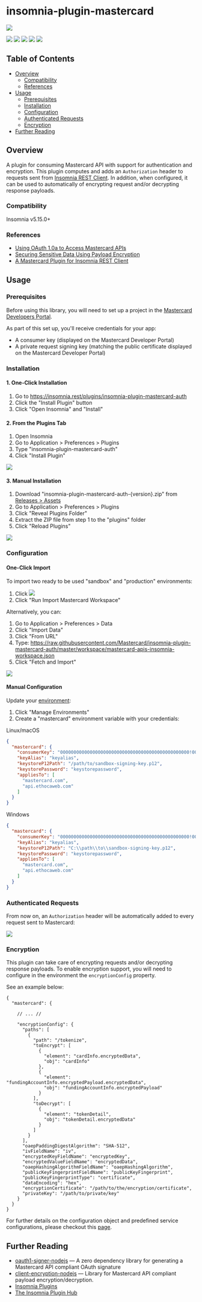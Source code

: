 # insomnia-plugin-mastercard 
[![](https://developer.mastercard.com/_/_/src/global/assets/svg/mcdev-logo-dark.svg)](https://developer.mastercard.com/)

[![](https://sonarcloud.io/api/project_badges/measure?project=Mastercard_insomnia-plugin-mastercard&metric=alert_status)](https://sonarcloud.io/dashboard?id=Mastercard_insomnia-plugin-mastercard)
[![](https://github.com/Mastercard/insomnia-plugin-mastercard/workflows/broken%20links%3F/badge.svg)](https://github.com/Mastercard/insomnia-plugin-mastercard-auth/actions?query=workflow%3A%22broken+links%3F%22)
[![](https://img.shields.io/npm/v/insomnia-plugin-mastercard.svg)](https://www.npmjs.com/package/insomnia-plugin-mastercard-auth)
[![](https://img.shields.io/badge/license-Apache%202.0-yellow.svg)](https://github.com/Mastercard/insomnia-plugin-mastercard-auth/blob/master/LICENSE)
[![](https://img.shields.io/badge/insomnia-install%20workspace-purple.svg?color=6a57d5)](https://insomnia.rest/run/?label=Import%20Mastercard%20Workspace&uri=https://raw.githubusercontent.com/Mastercard/insomnia-plugin-mastercard-auth/master/workspace/mastercard-apis-insomnia-workspace.json)

## Table of Contents
- [Overview](#overview)
  * [Compatibility](#compatibility)
  * [References](#references)
- [Usage](#usage)
  * [Prerequisites](#prerequisites)
  * [Installation](#installation)
  * [Configuration](#configuration)
  * [Authenticated Requests](#authenticated-requests)
  * [Encryption](#encryption)
- [Further Reading](#further-reading)

## Overview <a name="overview"></a>
A plugin for consuming Mastercard API with support for authentication and encryption. This plugin computes and adds an `Authorization` header to requests sent from [Insomnia REST Client](https://insomnia.rest/). In addition, when configured, it can be used to automatically of encrypting request and/or decrypting response payloads.

### Compatibility <a name="compatibility"></a>
Insomnia v5.15.0+

### References <a name="references"></a>
* [Using OAuth 1.0a to Access Mastercard APIs](https://developer.mastercard.com/platform/documentation/security-and-authentication/using-oauth-1a-to-access-mastercard-apis/)
* [Securing Sensitive Data Using Payload Encryption](https://developer.mastercard.com/platform/documentation/security-and-authentication/securing-sensitive-data-using-payload-encryption/)
* [A Mastercard Plugin for Insomnia REST Client](https://developer.mastercard.com/blog/a-mastercard-plugin-for-insomnia-rest-client)

## Usage <a name="usage"></a>

### Prerequisites <a name="prerequisites"></a>
Before using this library, you will need to set up a project in the [Mastercard Developers Portal](https://developer.mastercard.com). 

As part of this set up, you'll receive credentials for your app:
* A consumer key (displayed on the Mastercard Developer Portal)
* A private request signing key (matching the public certificate displayed on the Mastercard Developer Portal)

### Installation <a name="installation"></a>

#### 1. One-Click Installation
1. Go to https://insomnia.rest/plugins/insomnia-plugin-mastercard-auth
2. Click the "Install Plugin" button
3. Click "Open Insomnia" and "Install"

#### 2. From the Plugins Tab
1. Open Insomnia
2. Go to Application > Preferences > Plugins
3. Type "insomnia-plugin-mastercard-auth"
4. Click "Install Plugin"

![](https://user-images.githubusercontent.com/3964455/67882592-66a0cd00-fb3a-11e9-9e57-15736b605396.gif)

#### 3. Manual Installation
1. Download "insomnia-plugin-mastercard-auth-{version}.zip" from [Releases > Assets](https://github.com/Mastercard/insomnia-plugin-mastercard-auth/releases)
2. Go to Application > Preferences > Plugins
3. Click "Reveal Plugins Folder"
4. Extract the ZIP file from step 1 to the "plugins" folder
5. Click "Reload Plugins"

![](https://user-images.githubusercontent.com/3964455/67882595-66a0cd00-fb3a-11e9-8909-f2188f9a94da.gif)

### Configuration <a name="configuration"></a>

#### One-Click Import
To import two ready to be used "sandbox" and "production" environments:
1. Click [![](https://img.shields.io/badge/insomnia-install%20workspace-purple.svg?color=6a57d5)](https://insomnia.rest/run/?label=Import%20Mastercard%20Workspace&uri=https://raw.githubusercontent.com/Mastercard/insomnia-plugin-mastercard-auth/master/workspace/mastercard-apis-insomnia-workspace.json)
2. Click "Run Import Mastercard Workspace"

Alternatively, you can:
1. Go to Application > Preferences > Data
2. Click "Import Data"
3. Click "From URL"
4. Type: https://raw.githubusercontent.com/Mastercard/insomnia-plugin-mastercard-auth/master/workspace/mastercard-apis-insomnia-workspace.json
5. Click "Fetch and Import"

![](https://user-images.githubusercontent.com/3964455/68041294-2d966300-fcc8-11e9-887a-cfadf183c4c1.gif)

#### Manual Configuration
Update your [environment](https://support.insomnia.rest/article/18-environment-variables):
1. Click "Manage Environments"
2. Create a "mastercard" environment variable with your credentials:

Linux/macOS
```json
{
  "mastercard": {
    "consumerKey": "000000000000000000000000000000000000000000000000!000000000000000000000000000000000000000000000000",
    "keyAlias": "keyalias",
    "keystoreP12Path": "/path/to/sandbox-signing-key.p12",
    "keystorePassword": "keystorepassword",
    "appliesTo": [
      "mastercard.com",
      "api.ethocaweb.com"
    ]
  }
}
```
Windows
```json
{
  "mastercard": {
    "consumerKey": "000000000000000000000000000000000000000000000000!000000000000000000000000000000000000000000000000",
    "keyAlias": "keyalias",
    "keystoreP12Path": "C:\\path\\to\\sandbox-signing-key.p12",
    "keystorePassword": "keystorepassword",
    "appliesTo": [
      "mastercard.com",
      "api.ethocaweb.com"
    ]
  }
}
```

### Authenticated Requests <a name="authenticated-requests"></a>
From now on, an `Authorization` header will be automatically added to every request sent to Mastercard:

![](https://user-images.githubusercontent.com/3964455/68042376-a72f5080-fcca-11e9-85d9-d60cdd2da920.gif)

### Encryption <a name="encryption"></a>
This plugin can take care of encrypting requests and/or decrypting response payloads. To enable encryption support, 
you will need to configure in the environment the `encryptionConfig` property. 

See an example below:
```jsonc
{
  "mastercard": {
    
    // ... // 
    
    "encryptionConfig": {
      "paths": [
        {
          "path": "/tokenize",
          "toEncrypt": [
            {
              "element": "cardInfo.encryptedData",
              "obj": "cardInfo"
            },
            {
              "element": "fundingAccountInfo.encryptedPayload.encryptedData",
              "obj": "fundingAccountInfo.encryptedPayload"
            }
          ],
          "toDecrypt": [
            {
              "element": "tokenDetail",
              "obj": "tokenDetail.encryptedData"
            }
          ]
        }
      ],
      "oaepPaddingDigestAlgorithm": "SHA-512",
      "ivFieldName": "iv",
      "encryptedKeyFieldName": "encryptedKey",
      "encryptedValueFieldName": "encryptedData",
      "oaepHashingAlgorithmFieldName": "oaepHashingAlgorithm",
      "publicKeyFingerprintFieldName": "publicKeyFingerprint",
      "publicKeyFingerprintType": "certificate",
      "dataEncoding": "hex",
      "encryptionCertificate": "/path/to/the/encryption/certificate",
      "privateKey": "/path/to/private/key"
    }
  }
}
```

For further details on the configuration object and predefined service configurations, please checkout this [page](https://github.com/Mastercard/client-encryption-nodejs/wiki). 

## Further Reading <a name="further-reading"></a>

* [oauth1-signer-nodejs](https://github.com/Mastercard/oauth1-signer-nodejs) — A zero dependency library for generating a Mastercard API compliant OAuth signature
* [client-encryption-nodejs](https://github.com/Mastercard/client-encryption-nodejs) — Library for Mastercard API compliant payload encryption/decryption.
* [Insomnia Plugins](https://support.insomnia.rest/article/26-plugins)
* [The Insomnia Plugin Hub](https://insomnia.rest/plugins)
